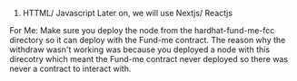 1. HTTML/ Javascript
   Later on, we will use Nextjs/ Reactjs

For Me:
Make sure you deploy the node from the hardhat-fund-me-fcc directory so it can deploy with the Fund-me contract. The reason why the withdraw wasn't working was because you deployed a node with this direcotry which meant the Fund-me contract never deployed so there was never a contract to interact with.
